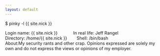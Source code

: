 ```yaml
---
layout: default
---
```

<p>$ pinky <span class="reserved">-l</span> <span class="string">{{ site.nick  }}</span></p>
<p>
Login name: {{ site.nick }}&nbsp;&nbsp;&nbsp;&nbsp;&nbsp;&nbsp;&nbsp;&nbsp;&nbsp;&nbsp;&nbsp;&nbsp;&nbsp;In real life: Jeff Rangel<br />
Directory: /home/{{ site.nick }}&nbsp;&nbsp;&nbsp;&nbsp;&nbsp;&nbsp;&nbsp;&nbsp;Shell: /bin/bash<br />
About:My security rants and other crap. Opinions expressed are solely my own and do not express the views or opinions of my employer. <br />
</p>

